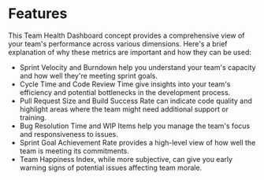 # Features

This Team Health Dashboard concept provides a comprehensive view of your team's performance across various dimensions. Here's a brief explanation of why these metrics are important and how they can be used:

- Sprint Velocity and Burndown help you understand your team's capacity and how well they're meeting sprint goals.
- Cycle Time and Code Review Time give insights into your team's efficiency and potential bottlenecks in the development process.
- Pull Request Size and Build Success Rate can indicate code quality and highlight areas where the team might need additional support or training.
- Bug Resolution Time and WIP Items help you manage the team's focus and responsiveness to issues.
- Sprint Goal Achievement Rate provides a high-level view of how well the team is meeting its commitments.
- Team Happiness Index, while more subjective, can give you early warning signs of potential issues affecting team morale.
